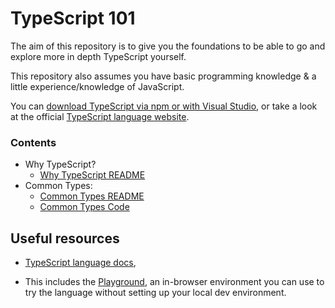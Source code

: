 # TypeScript 101

The aim of this repository is to give you the foundations to be able to go and explore more in depth TypeScript yourself.

This repository also assumes you have basic programming knowledge & a little experience/knowledge of JavaScript.

You can [download TypeScript via npm or with Visual Studio](https://www.typescriptlang.org/download), or take a look at the official [TypeScript language website](https://www.typescriptlang.org/).

### Contents
* Why TypeScript?
    * [Why TypeScript README](docs/why-typescript-readme.md)
* Common Types:
	* [Common Types README](docs/common-types-readme.md)
    * [Common Types Code](src/common-types-examples.ts)

## Useful resources

* [TypeScript language docs](https://www.typescriptlang.org/),

* This includes the [Playground](https://www.typescriptlang.org/play), an in-browser environment you can use to try the language without setting up your local dev environment.
